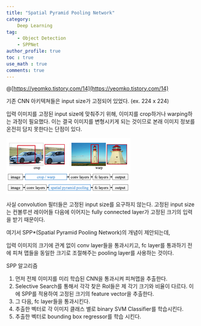 ```yaml
---
title: "Spatial Pyramid Pooling Network"
category:
    Deep Learning
tag:
    - Object Detection
    - SPPNet
author_profile: true
toc : true
use_math : true
comments: true
---
```



@[https://yeomko.tistory.com/14](https://yeomko.tistory.com/14)

기존 CNN 아키텍쳐들은 input size가 고정되어 있었다. (ex. 224 x 224)

입력 이미지를 고정된 input size에 맞춰주기 위해, 이미지를 crop하거나 warping하는 과정이 필요했다. 이는 결국 이미지를 변형시키게 되는 것이므로 본래 이미지 정보를 온전히 담지 못한다는 단점이 있다.

![Spatial%20Pyramid%20Pooling%20Network%20ccb5fdfafbab4221ad34459a1f99a421/Untitled.png](/assets/images/Spatial%20Pyramid%20Pooling%20Network%20ccb5fdfafbab4221ad34459a1f99a421/Untitled.png)

사실 convolution 필터들은 고정된 input size를 요구하지 않는다. 고정된 input size는 컨볼루션 레이어들 다음에 이어지는 fully connected layer가 고정된 크기의 입력을 받기 때문이다. 

여기서 SPP*(Spatial Pyramid Pooling Network)의 개념이 제안되는데,

입력 이미지의 크기에 관계 없이 conv layer들을 통과시키고, fc layer를 통과하기 전에 피쳐 맵들을 동일한 크기로 조절해주는 pooling layer를 사용하는 것이다.

SPP 알고리즘

1. 먼저 전체 이미지를 미리 학습된 CNN을 통과시켜 피쳐맵을 추출한다.
2. Selective Search를 통해서 각각 찾은 RoI들은 제 각기 크기와 비율이 다르다. 이에 SPP를 적용하여 고정된 크기의 feature vector을 추출한다.
3.  그 다음, fc layer들을 통과시킨다.
4. 추출한 벡터로 각 이미지 클래스 별로 binary SVM Classifier를 학습시킨다.
5. 추출한 벡터로 bounding box regressor를 학습 시킨다.